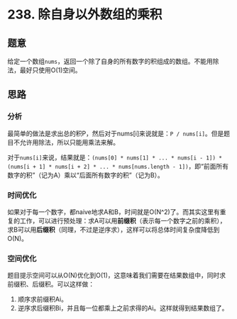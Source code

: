 # 238. 除自身以外数组的乘积

## 题意

给定一个数组`nums`，返回一个除了自身的所有数字的积组成的数组。不能用除法，最好只使用O(1)空间。

## 思路

### 分析

最简单的做法是求出总的积P，然后对于nums[i]来说就是：`P / nums[i]`。但是题目不允许用除法，所以只能用乘法来解。

对于`nums[i]`来说，结果就是：`(nums[0] * nums[1] * ... * nums[i - 1]) * (nums[i + 1] * nums[i + 2] * ... * nums[nums.length - 1])`，即“前面所有数字的积”（记为A）乘以“后面所有数字的积”（记为B）。

### 时间优化

如果对于每一个数字，都naive地求A和B，时间就是O(N^2)了。而其实这里有重复的工作，可以进行预处理：求A可以用**前缀积**（表示每一个数字之前的乘积），求B可以用**后缀积**（同理，不过是逆序求），这样可以将总体时间复杂度降低到O(N)。

### 空间优化

题目提示空间可以从O(N)优化到O(1)，这意味着我们需要在结果数组中，同时求前缀积、后缀积。可以这样做：

1. 顺序求前缀积Ai。
2. 逆序求后缀积Bi，并且每一位都乘上之前求得的Ai。这样就得到结果数组了。

